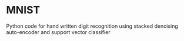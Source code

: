 MNIST
=====

Python code for hand written digit recognition using stacked denoising auto-encoder and support vector classifier
